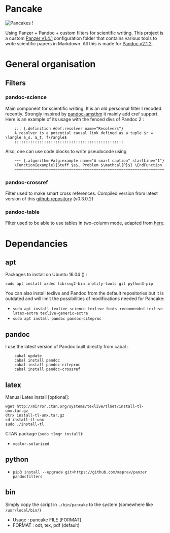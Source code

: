 # Pancake
![Pancakes !](https://antoine.grea.me/wp-content/uploads/2016/11/pancake_inline-svg.png)

Using Panzer + Pandoc + custom filters for scientific writing. 
This project is a custom [Panzer v1.4.1](https://github.com/msprev/panzer) configuration folder that contains various tools to write scientific papers in Markdown.
All this is made for [Pandoc v2.1.2](https://github.com/jgm/pandoc).

# General organisation

## Filters
### pandoc-science
Main component for scientific writing. It is an old personnal filter I recoded recently.
Strongly inspired by [pandoc-amsthm](https://github.com/ickc/pandoc-amsthm) it mainly add cref support.
Here is an example of its usage with the fenced divs of Pandoc 2 :

        ::: {.definition #def:resolver name="Resolvers"}
        A resolver is a potential causal link defined as a tuple $r = \langle a_s, a_t, f\rangle$
        ::::::::::::::::::::::::::::::::::::::::::::::::
        
Also, one can use code blocks to write pseudocode using

        ~~~ {.algorithm #alg:example name="A smart caption" startLine="1"}
        \Function{example}{Stuff $s$, Problem $\mathcal{P}$} \EndFunction
        ~~~~~~~~~~~~~~~~~~~~~~~~~~~~~~~~~~~~~~~~~~~~~~~~~~~~~~~~~~~~~~~~~~

### pandoc-crossref
Filter used to make smart cross references. Compiled version from latest version of this [github repository](https://github.com/lierdakil/pandoc-crossref) (v0.3.0.2)

### pandoc-table
Filter used to be able to use tables in two-column mode, adapted from [here](https://groups.google.com/forum/#!msg/pandoc-discuss/RUC-tuu_qf0/h-H3RRVt1coJ).

# Dependancies

## apt
Packages to install on Ubuntu 16.04 () :

`sudo apt install xzdec librsvg2-bin inotify-tools git python3-pip`

You can also install texlive and Pandoc from the default repositories but it is outdated and will limit the possibilities of modifications needed for Pancake:
* `sudo apt install texlive-science texlive-fonts-recommended texlive-latex-extra texlive-generic-extra`
* `sudo apt install pandoc pandoc-citeproc`

## pandoc

I use the latest version of Pandoc built directly from cabal :

        cabal update
        cabal install pandoc
        cabal install pandoc-citeproc
        cabal install pandoc-crossref

## latex
Manual Latex install [optional]:

```
wget http://mirror.ctan.org/systems/texlive/tlnet/install-tl-unx.tar.gz
dtrx install-tl-unx.tar.gz
cd install-tl-unx
sudo ./install-tl
```

CTAN package (`sudo tlmgr install`):

* `xcolor-solarized`

## python

* `pip3 install --upgrade git+https://github.com/msprev/panzer pandocfilters`

## bin

Simply copy the script in `./bin/pancake` to the system (somewhere like `/usr/local/bin/`)

* Usage : pancake FILE [FORMAT]
* FORMAT : odt, tex, pdf (default)
